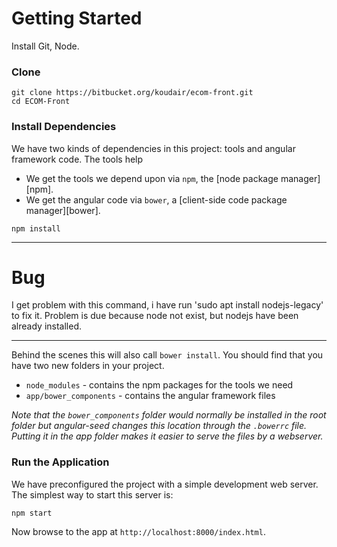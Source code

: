 # Getting Started

Install Git, Node.

### Clone

```
git clone https://bitbucket.org/koudair/ecom-front.git
cd ECOM-Front
```

### Install Dependencies

We have two kinds of dependencies in this project: tools and angular framework code.  The tools help

* We get the tools we depend upon via `npm`, the [node package manager][npm].
* We get the angular code via `bower`, a [client-side code package manager][bower].

```
npm install
```
___
# Bug
I get problem with this command, i have run 'sudo apt install nodejs-legacy' to fix it.
Problem is due because node not exist, but nodejs have been already installed.
___

Behind the scenes this will also call `bower install`.  You should find that you have two new
folders in your project.

* `node_modules` - contains the npm packages for the tools we need
* `app/bower_components` - contains the angular framework files

*Note that the `bower_components` folder would normally be installed in the root folder but
angular-seed changes this location through the `.bowerrc` file.  Putting it in the app folder makes
it easier to serve the files by a webserver.*

### Run the Application

We have preconfigured the project with a simple development web server.  The simplest way to start
this server is:

```
npm start
```

Now browse to the app at `http://localhost:8000/index.html`.